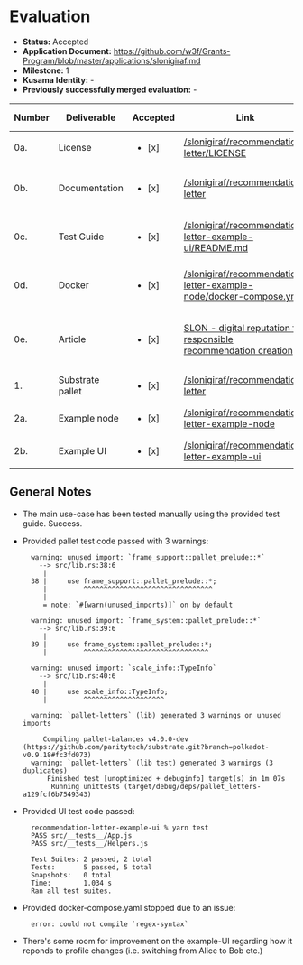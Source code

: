 # Evaluation


- **Status:** Accepted
- **Application Document:** https://github.com/w3f/Grants-Program/blob/master/applications/slonigiraf.md
- **Milestone:** 1
- **Kusama Identity:** -
- **Previously successfully merged evaluation:** -

| Number | Deliverable      | Accepted | Link                                                             | Evaluation Notes                                                                        |
|--------|------------------| -------- |------------------------------------------------------------------|-----------------------------------------------------------------------------------------|
| 0a.    | License          |<ul><li>[x] </li></ul>| [/slonigiraf/recommendation-letter/LICENSE](https://github.com/slonigiraf/recommendation-letter/blob/9bfc5ead6213b99568b21cbce25cba2a04f50d57/LICENSE) |  The Unlicense                                                                             |
| 0b.    | Documentation    |<ul><li>[x] </li></ul>| [/slonigiraf/recommendation-letter](https://github.com/slonigiraf/recommendation-letter/tree/9bfc5ead6213b99568b21cbce25cba2a04f50d57)  | Code level documentation is provided inline. |
| 0c.    | Test Guide       |<ul><li>[x] </li></ul>| [/slonigiraf/recommendation-letter-example-ui/README.md](https://github.com/slonigiraf/recommendation-letter-example-ui/blob/8d7e3a19cd5656051530c7370887a7f97a4fc7cb/README.md) | The main use-case via the provided example UI.                                                                                      |
| 0d.    | Docker           |<ul><li>[x] </li></ul>| [/slonigiraf/recommendation-letter-example-node/docker-compose.yml](https://github.com/slonigiraf/recommendation-letter-example-node/blob/258139bf1e9077e725674d6520472fe0df173b71/docker-compose.yml)                                                              | Compilation issue, requested a fix.                                                                                     | 
| 0e.    | Article          |<ul><li>[x] </li></ul>| [SLON - digital reputation for responsible recommendation creation](https://github.com/slonigiraf/slon-whitepaper/blob/c684e0fc8b656a082cbae6f505472b2c010a1c05/ENG.md)                                                              | The whitepaper on the concept behind Slonigiraf                                                                 |
| 1.     | Substrate pallet |<ul><li>[x] </li></ul>| [/slonigiraf/recommendation-letter](https://github.com/slonigiraf/recommendation-letter/commit/9bfc5ead6213b99568b21cbce25cba2a04f50d57) | see General Notes                                                                                     |
| 2a.    | Example node     |<ul><li>[x] </li></ul>| [/slonigiraf/recommendation-letter-example-node](https://github.com/slonigiraf/recommendation-letter-example-node/blob/a5558a158e2cec1f88f606767f0cc245d09af6ca/docker-compose.yml) | see General Notes                                                                                      |
| 2b.    | Example UI       |<ul><li>[x] </li></ul>| [/slonigiraf/recommendation-letter-example-ui](https://github.com/slonigiraf/recommendation-letter-example-ui/commit/8d7e3a19cd5656051530c7370887a7f97a4fc7cb) | see General Notes                                                                                   |


## General Notes

- The main use-case has been tested manually using the provided test guide. Success.

- Provided pallet test code passed with 3 warnings: 


		warning: unused import: `frame_support::pallet_prelude::*`
		  --> src/lib.rs:38:6
		   |
		38 |     use frame_support::pallet_prelude::*;
		   |         ^^^^^^^^^^^^^^^^^^^^^^^^^^^^^^^^
		   |
		   = note: `#[warn(unused_imports)]` on by default
		
		warning: unused import: `frame_system::pallet_prelude::*`
		  --> src/lib.rs:39:6
		   |
		39 |     use frame_system::pallet_prelude::*;
		   |         ^^^^^^^^^^^^^^^^^^^^^^^^^^^^^^^
		
		warning: unused import: `scale_info::TypeInfo`
		  --> src/lib.rs:40:6
		   |
		40 |     use scale_info::TypeInfo;
		   |         ^^^^^^^^^^^^^^^^^^^^
		
		warning: `pallet-letters` (lib) generated 3 warnings on unused imports
		
		   Compiling pallet-balances v4.0.0-dev (https://github.com/paritytech/substrate.git?branch=polkadot-v0.9.18#fc3fd073)
		warning: `pallet-letters` (lib test) generated 3 warnings (3 duplicates)
		    Finished test [unoptimized + debuginfo] target(s) in 1m 07s
		     Running unittests (target/debug/deps/pallet_letters-a129fcf6b7549343)


- Provided UI test code passed:

		recommendation-letter-example-ui % yarn test
		PASS src/__tests__/App.js
		PASS src/__tests__/Helpers.js
		
		Test Suites: 2 passed, 2 total
		Tests:       5 passed, 5 total
		Snapshots:   0 total
		Time:        1.034 s
		Ran all test suites.

- Provided docker-compose.yaml stopped due to an issue:

		error: could not compile `regex-syntax`
		
- There's some room for improvement on the example-UI regarding how it reponds to profile changes (i.e. switching from Alice to Bob etc.)	



